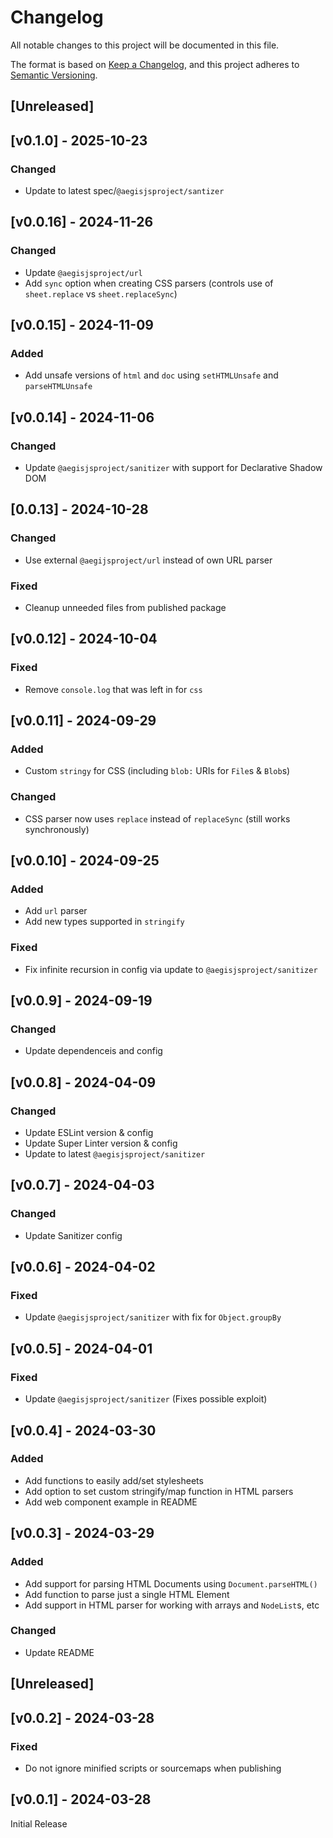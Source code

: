 <!-- markdownlint-disable -->
# Changelog
All notable changes to this project will be documented in this file.

The format is based on [Keep a Changelog](https://keepachangelog.com/en/1.0.0/),
and this project adheres to [Semantic Versioning](https://semver.org/spec/v2.0.0.html).

## [Unreleased]

## [v0.1.0] - 2025-10-23

### Changed
- Update to latest spec/`@aegisjsproject/santizer`

## [v0.0.16] - 2024-11-26

### Changed
- Update `@aegisjsproject/url`
- Add `sync` option when creating CSS parsers (controls use of `sheet.replace` vs `sheet.replaceSync`)

## [v0.0.15] - 2024-11-09

### Added
- Add unsafe versions of `html` and `doc` using `setHTMLUnsafe` and `parseHTMLUnsafe`

## [v0.0.14] - 2024-11-06

### Changed
- Update `@aegisjsproject/sanitizer` with support for Declarative Shadow DOM

## [0.0.13] - 2024-10-28

### Changed
- Use external `@aegijsproject/url` instead of own URL parser

### Fixed
- Cleanup unneeded files from published package

## [v0.0.12] - 2024-10-04

### Fixed
- Remove `console.log` that was left in for `css`

## [v0.0.11] - 2024-09-29

### Added
- Custom `stringy` for CSS (including `blob:` URIs for `File`s & `Blob`s)

### Changed
- CSS parser now uses `replace` instead of `replaceSync` (still works synchronously)

## [v0.0.10] - 2024-09-25

### Added
- Add `url` parser
- Add new types supported in `stringify`

### Fixed
- Fix infinite recursion in config via update to `@aegisjsproject/sanitizer`

## [v0.0.9] - 2024-09-19

### Changed
- Update dependenceis and config

## [v0.0.8] - 2024-04-09

### Changed
- Update ESLint version & config
- Update Super Linter version & config
- Update to latest `@aegisjsproject/sanitizer`

## [v0.0.7] - 2024-04-03

### Changed
- Update Sanitizer config

## [v0.0.6] - 2024-04-02

### Fixed
- Update `@aegisjsproject/sanitizer` with fix for `Object.groupBy`

## [v0.0.5] - 2024-04-01

### Fixed
- Update `@aegisjsproject/sanitizer` (Fixes possible exploit)

## [v0.0.4] - 2024-03-30

### Added
- Add functions to easily add/set stylesheets
- Add option to set custom stringify/map function in HTML parsers
- Add web component example in README

## [v0.0.3] - 2024-03-29

### Added
- Add support for parsing HTML Documents using `Document.parseHTML()`
- Add function to parse just a single HTML Element
- Add support in HTML parser for working with arrays and `NodeList`s, etc

### Changed
- Update README

## [Unreleased]

## [v0.0.2] - 2024-03-28

### Fixed
- Do not ignore minified scripts or sourcemaps when publishing

## [v0.0.1] - 2024-03-28

Initial Release
